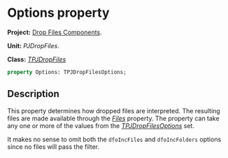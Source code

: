 # Options property #

**Project:** [Drop Files Components](DropFilesComponents.md).

**Unit:** _PJDropFiles_.

**Class:** _[TPJDropFiles](TPJDropFiles.md)_

```pascal
property Options: TPJDropFilesOptions;
```

## Description ##

This property determines how dropped files are interpreted. The resulting files are made available through the _[Files](TPJDropFilesFiles.md)_ property. The property can take any one or more of the values from the _[TPJDropFilesOptions](TPJDropFilesOptionsSet.md)_ set.

It makes no sense to omit both the `dfoIncFiles` and `dfoIncFolders` options since no files will pass the filter.
